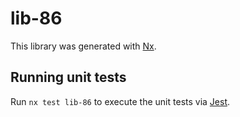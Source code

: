 # lib-86

This library was generated with [Nx](https://nx.dev).

## Running unit tests

Run `nx test lib-86` to execute the unit tests via [Jest](https://jestjs.io).
